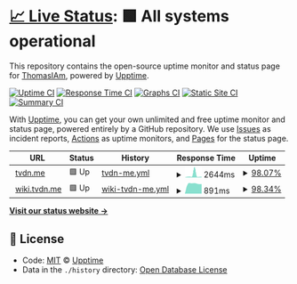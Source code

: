 # [📈 Live Status](https://status.tvdn.me): <!--live status--> **🟩 All systems operational**

This repository contains the open-source uptime monitor and status page for [ThomasIAm](https://github.com/ThomasIAm), powered by [Upptime](https://github.com/upptime/upptime).

[![Uptime CI](https://github.com/ThomasIAm/upptime/workflows/Uptime%20CI/badge.svg)](https://github.com/ThomasIAm/upptime/actions?query=workflow%3A%22Uptime+CI%22)
[![Response Time CI](https://github.com/koj-co/upptime/workflows/Response%20Time%20CI/badge.svg)](https://github.com/koj-co/upptime/actions?query=workflow%3A%22Response+Time+CI%22)
[![Graphs CI](https://github.com/ThomasIAm/upptime/workflows/Graphs%20CI/badge.svg)](https://github.com/ThomasIAm/upptime/actions?query=workflow%3A%22Graphs+CI%22)
[![Static Site CI](https://github.com/koj-co/upptime/workflows/Static%20Site%20CI/badge.svg)](https://github.com/koj-co/upptime/actions?query=workflow%3A%22Static+Site+CI%22)
[![Summary CI](https://github.com/koj-co/upptime/workflows/Summary%20CI/badge.svg)](https://github.com/koj-co/upptime/actions?query=workflow%3A%22Summary+CI%22)

With [Upptime](https://upptime.js.org), you can get your own unlimited and free uptime monitor and status page, powered entirely by a GitHub repository. We use [Issues](https://github.com/upptime/upptime/issues) as incident reports, [Actions](https://github.com/upptime/upptime/actions) as uptime monitors, and [Pages](https://demo.upptime.js.org) for the status page.

<!--start: status pages-->
<!-- This summary is generated by Upptime (https://github.com/upptime/upptime) -->
<!-- Do not edit this manually, your changes will be overwritten -->
<!-- prettier-ignore -->
| URL | Status | History | Response Time | Uptime |
| --- | ------ | ------- | ------------- | ------ |
| <img alt="" src="https://favicons.githubusercontent.com/www.tvdn.me" height="13"> [tvdn.me](https://www.tvdn.me) | 🟩 Up | [tvdn-me.yml](https://github.com/ThomasIAm/upptime/commits/HEAD/history/tvdn-me.yml) | <details><summary><img alt="Response time graph" src="./graphs/tvdn-me/response-time-week.png" height="20"> 2644ms</summary><br><a href="https://status.tvdn.me/history/tvdn-me"><img alt="Response time 1764" src="https://img.shields.io/endpoint?url=https%3A%2F%2Fraw.githubusercontent.com%2FThomasIAm%2Fupptime%2FHEAD%2Fapi%2Ftvdn-me%2Fresponse-time.json"></a><br><a href="https://status.tvdn.me/history/tvdn-me"><img alt="24-hour response time 1032" src="https://img.shields.io/endpoint?url=https%3A%2F%2Fraw.githubusercontent.com%2FThomasIAm%2Fupptime%2FHEAD%2Fapi%2Ftvdn-me%2Fresponse-time-day.json"></a><br><a href="https://status.tvdn.me/history/tvdn-me"><img alt="7-day response time 2644" src="https://img.shields.io/endpoint?url=https%3A%2F%2Fraw.githubusercontent.com%2FThomasIAm%2Fupptime%2FHEAD%2Fapi%2Ftvdn-me%2Fresponse-time-week.json"></a><br><a href="https://status.tvdn.me/history/tvdn-me"><img alt="30-day response time 2435" src="https://img.shields.io/endpoint?url=https%3A%2F%2Fraw.githubusercontent.com%2FThomasIAm%2Fupptime%2FHEAD%2Fapi%2Ftvdn-me%2Fresponse-time-month.json"></a><br><a href="https://status.tvdn.me/history/tvdn-me"><img alt="1-year response time 1764" src="https://img.shields.io/endpoint?url=https%3A%2F%2Fraw.githubusercontent.com%2FThomasIAm%2Fupptime%2FHEAD%2Fapi%2Ftvdn-me%2Fresponse-time-year.json"></a></details> | <details><summary><a href="https://status.tvdn.me/history/tvdn-me">98.07%</a></summary><a href="https://status.tvdn.me/history/tvdn-me"><img alt="All-time uptime 99.71%" src="https://img.shields.io/endpoint?url=https%3A%2F%2Fraw.githubusercontent.com%2FThomasIAm%2Fupptime%2FHEAD%2Fapi%2Ftvdn-me%2Fuptime.json"></a><br><a href="https://status.tvdn.me/history/tvdn-me"><img alt="24-hour uptime 98.52%" src="https://img.shields.io/endpoint?url=https%3A%2F%2Fraw.githubusercontent.com%2FThomasIAm%2Fupptime%2FHEAD%2Fapi%2Ftvdn-me%2Fuptime-day.json"></a><br><a href="https://status.tvdn.me/history/tvdn-me"><img alt="7-day uptime 98.07%" src="https://img.shields.io/endpoint?url=https%3A%2F%2Fraw.githubusercontent.com%2FThomasIAm%2Fupptime%2FHEAD%2Fapi%2Ftvdn-me%2Fuptime-week.json"></a><br><a href="https://status.tvdn.me/history/tvdn-me"><img alt="30-day uptime 99.29%" src="https://img.shields.io/endpoint?url=https%3A%2F%2Fraw.githubusercontent.com%2FThomasIAm%2Fupptime%2FHEAD%2Fapi%2Ftvdn-me%2Fuptime-month.json"></a><br><a href="https://status.tvdn.me/history/tvdn-me"><img alt="1-year uptime 99.71%" src="https://img.shields.io/endpoint?url=https%3A%2F%2Fraw.githubusercontent.com%2FThomasIAm%2Fupptime%2FHEAD%2Fapi%2Ftvdn-me%2Fuptime-year.json"></a></details>
| <img alt="" src="https://favicons.githubusercontent.com/wiki.tvdn.me" height="13"> [wiki.tvdn.me](https://wiki.tvdn.me) | 🟩 Up | [wiki-tvdn-me.yml](https://github.com/ThomasIAm/upptime/commits/HEAD/history/wiki-tvdn-me.yml) | <details><summary><img alt="Response time graph" src="./graphs/wiki-tvdn-me/response-time-week.png" height="20"> 891ms</summary><br><a href="https://status.tvdn.me/history/wiki-tvdn-me"><img alt="Response time 683" src="https://img.shields.io/endpoint?url=https%3A%2F%2Fraw.githubusercontent.com%2FThomasIAm%2Fupptime%2FHEAD%2Fapi%2Fwiki-tvdn-me%2Fresponse-time.json"></a><br><a href="https://status.tvdn.me/history/wiki-tvdn-me"><img alt="24-hour response time 0" src="https://img.shields.io/endpoint?url=https%3A%2F%2Fraw.githubusercontent.com%2FThomasIAm%2Fupptime%2FHEAD%2Fapi%2Fwiki-tvdn-me%2Fresponse-time-day.json"></a><br><a href="https://status.tvdn.me/history/wiki-tvdn-me"><img alt="7-day response time 891" src="https://img.shields.io/endpoint?url=https%3A%2F%2Fraw.githubusercontent.com%2FThomasIAm%2Fupptime%2FHEAD%2Fapi%2Fwiki-tvdn-me%2Fresponse-time-week.json"></a><br><a href="https://status.tvdn.me/history/wiki-tvdn-me"><img alt="30-day response time 873" src="https://img.shields.io/endpoint?url=https%3A%2F%2Fraw.githubusercontent.com%2FThomasIAm%2Fupptime%2FHEAD%2Fapi%2Fwiki-tvdn-me%2Fresponse-time-month.json"></a><br><a href="https://status.tvdn.me/history/wiki-tvdn-me"><img alt="1-year response time 683" src="https://img.shields.io/endpoint?url=https%3A%2F%2Fraw.githubusercontent.com%2FThomasIAm%2Fupptime%2FHEAD%2Fapi%2Fwiki-tvdn-me%2Fresponse-time-year.json"></a></details> | <details><summary><a href="https://status.tvdn.me/history/wiki-tvdn-me">98.34%</a></summary><a href="https://status.tvdn.me/history/wiki-tvdn-me"><img alt="All-time uptime 99.79%" src="https://img.shields.io/endpoint?url=https%3A%2F%2Fraw.githubusercontent.com%2FThomasIAm%2Fupptime%2FHEAD%2Fapi%2Fwiki-tvdn-me%2Fuptime.json"></a><br><a href="https://status.tvdn.me/history/wiki-tvdn-me"><img alt="24-hour uptime 100.00%" src="https://img.shields.io/endpoint?url=https%3A%2F%2Fraw.githubusercontent.com%2FThomasIAm%2Fupptime%2FHEAD%2Fapi%2Fwiki-tvdn-me%2Fuptime-day.json"></a><br><a href="https://status.tvdn.me/history/wiki-tvdn-me"><img alt="7-day uptime 98.34%" src="https://img.shields.io/endpoint?url=https%3A%2F%2Fraw.githubusercontent.com%2FThomasIAm%2Fupptime%2FHEAD%2Fapi%2Fwiki-tvdn-me%2Fuptime-week.json"></a><br><a href="https://status.tvdn.me/history/wiki-tvdn-me"><img alt="30-day uptime 99.49%" src="https://img.shields.io/endpoint?url=https%3A%2F%2Fraw.githubusercontent.com%2FThomasIAm%2Fupptime%2FHEAD%2Fapi%2Fwiki-tvdn-me%2Fuptime-month.json"></a><br><a href="https://status.tvdn.me/history/wiki-tvdn-me"><img alt="1-year uptime 99.79%" src="https://img.shields.io/endpoint?url=https%3A%2F%2Fraw.githubusercontent.com%2FThomasIAm%2Fupptime%2FHEAD%2Fapi%2Fwiki-tvdn-me%2Fuptime-year.json"></a></details>

<!--end: status pages-->

[**Visit our status website →**](https://status.tvdn.me)

## 📄 License

- Code: [MIT](./LICENSE) © [Upptime](https://upptime.js.org)
- Data in the `./history` directory: [Open Database License](https://opendatacommons.org/licenses/odbl/1-0/)
